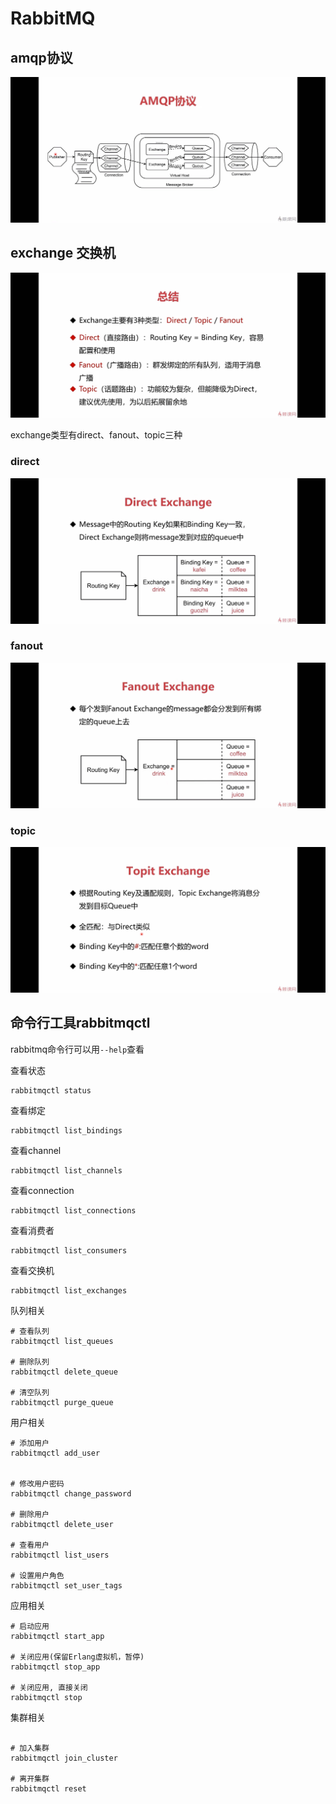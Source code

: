 # RabbitMQ


## amqp协议

![amqp协议](../../assets/mq/amqp.jpg)


## exchange 交换机

![exchange](../../assets/mq/exchange.jpg)

exchange类型有direct、fanout、topic三种

### direct
![direct](../../assets/mq/route_direct.jpg)

### fanout

![direct](../../assets/mq/route_fanout.jpg)


### topic

![direct](../../assets/mq/route_topic_1.jpg)


## 命令行工具rabbitmqctl
rabbitmq命令行可以用`--help`查看    


查看状态
```shell
rabbitmqctl status
```

查看绑定
```shell
rabbitmqctl list_bindings
```

查看channel
```shell
rabbitmqctl list_channels
```

查看connection
```shell
rabbitmqctl list_connections
```

查看消费者
```shell
rabbitmqctl list_consumers
```

查看交换机
```shell
rabbitmqctl list_exchanges
```

队列相关
```shell
# 查看队列
rabbitmqctl list_queues

# 删除队列
rabbitmqctl delete_queue

# 清空队列
rabbitmqctl purge_queue
```

用户相关
```shell
# 添加用户
rabbitmqctl add_user


# 修改用户密码
rabbitmqctl change_password

# 删除用户
rabbitmqctl delete_user

# 查看用户
rabbitmqctl list_users

# 设置用户角色
rabbitmqctl set_user_tags
```

应用相关
```shell
# 启动应用
rabbitmqctl start_app

# 关闭应用(保留Erlang虚拟机，暂停)
rabbitmqctl stop_app

# 关闭应用, 直接关闭
rabbitmqctl stop

```

集群相关
```shell

# 加入集群
rabbitmqctl join_cluster

# 离开集群
rabbitmqctl reset

```